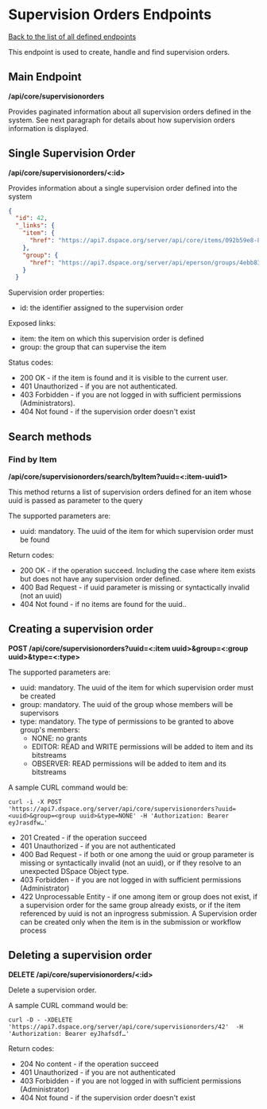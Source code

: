 # Supervision Orders Endpoints
[Back to the list of all defined endpoints](endpoints.md)

This endpoint is used to create, handle and find supervision orders.

## Main Endpoint
**/api/core/supervisionorders**

Provides paginated information about all supervision orders defined in the system. See next paragraph for details about how supervision orders information is displayed.

## Single Supervision Order
**/api/core/supervisionorders/<:id>**

Provides information about a single supervision order defined into the system

```json
{
  "id": 42,
  "_links": {
    "item": {
      "href": "https://api7.dspace.org/server/api/core/items/092b59e8-8159-4e70-98b5-93ec60bd3431"
    },
    "group": {
      "href": "https://api7.dspace.org/server/api/eperson/groups/4ebb837c-c2ae-4928-9bb1-6f51df4eeb60"
    }
  }
```
Supervision order properties:
* id: the identifier assigned to the supervision order

Exposed links:
* item: the item on which this supervision order is defined
* group: the group that can supervise the item

Status codes:
* 200 OK - if the item is found and it is visible to the current user.
* 401 Unauthorized - if you are not authenticated.
* 403 Forbidden - if you are not logged in with sufficient permissions (Administrators).
* 404 Not found - if the supervision order doesn't exist


## Search methods

### Find by Item
**/api/core/supervisionorders/search/byItem?uuid=<:item-uuid1>**

This method returns a list of supervision orders defined for an item whose uuid is passed as parameter to the query

The supported parameters are:
* uuid: mandatory. The uuid of the item for which supervision order must be found

 
Return codes:
* 200 OK - if the operation succeed. Including the case where item exists but does not have any supervision order defined.
* 400 Bad Request - if uuid parameter is missing or syntactically invalid (not an uuid) 
* 404 Not found - if no items are found for the uuid..

## Creating a supervision order

**POST /api/core/supervisionorders?uuid=<:item uuid>&group=<:group uuid>&type=<:type>**

The supported parameters are:
* uuid: mandatory. The uuid of the item for which supervision order must be created
* group: mandatory. The uuid of the group whose members will be supervisors
* type: mandatory. The type of permissions to be granted to above group's members: 
  * NONE: no grants
  * EDITOR: READ and WRITE permissions will be added to item and its bitstreams
  * OBSERVER: READ permissions will be added to item and its bitstreams

A sample CURL command would be:
```
curl -i -X POST 'https://api7.dspace.org/server/api/core/supervisionorders?uuid=<uuid>&group=<group uuid>&type=NONE' -H 'Authorization: Bearer eyJrasdfw…' 
```

* 201 Created - if the operation succeed
* 401 Unauthorized - if you are not authenticated
* 400 Bad Request - if both or one among the uuid or group parameter is missing or syntactically invalid (not an uuid), or if they resolve to an unexpected DSpace Object type.
* 403 Forbidden - if you are not logged in with sufficient permissions (Administrator)
* 422 Unprocessable Entity - if one among item or group does not exist, if a supervision order for the same group already exists, or if the item referenced by uuid is not an inprogress submission. A Supervision order can be created only when the item is in the submission or workflow process


## Deleting a supervision order

**DELETE /api/core/supervisionorders/<:id>**

Delete a supervision order.

A sample CURL command would be:
```
curl -D - -XDELETE 'https://api7.dspace.org/server/api/core/supervisionorders/42'  -H 'Authorization: Bearer eyJhafsdf…'
```

Return codes:
* 204 No content - if the operation succeed
* 401 Unauthorized - if you are not authenticated
* 403 Forbidden - if you are not logged in with sufficient permissions (Administrator)
* 404 Not found - if the supervision order doesn't exist 
